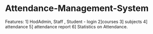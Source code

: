 # Attendance-Management-System
Features: 1] HodAdmin, Staff , Student - login 
          2]courses 
          3] subjects 
          4] attendance 
          5] attendance report 
          6] Statistics on Attendance.
